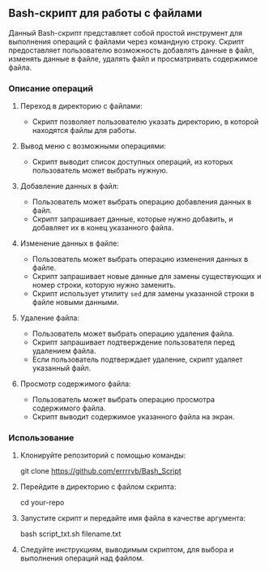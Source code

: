 ## Bash-скрипт для работы с файлами

Данный Bash-скрипт представляет собой простой инструмент для выполнения операций с файлами через командную строку. Скрипт предоставляет пользователю возможность добавлять данные в файл, изменять данные в файле, удалять файл и просматривать содержимое файла.

### Описание операций

1. Переход в директорию с файлами:
   - Скрипт позволяет пользователю указать директорию, в которой находятся файлы для работы.

2. Вывод меню с возможными операциями:
   - Скрипт выводит список доступных операций, из которых пользователь может выбрать нужную.

3. Добавление данных в файл:
   - Пользователь может выбрать операцию добавления данных в файл.
   - Скрипт запрашивает данные, которые нужно добавить, и добавляет их в конец указанного файла.

4. Изменение данных в файле:
   - Пользователь может выбрать операцию изменения данных в файле.
   - Скрипт запрашивает новые данные для замены существующих и номер строки, которую нужно заменить.
   - Скрипт использует утилиту `sed` для замены указанной строки в файле новыми данными.

5. Удаление файла:
   - Пользователь может выбрать операцию удаления файла.
   - Скрипт запрашивает подтверждение пользователя перед удалением файла.
   - Если пользователь подтверждает удаление, скрипт удаляет указанный файл.

6. Просмотр содержимого файла:
   - Пользователь может выбрать операцию просмотра содержимого файла.
   - Скрипт выводит содержимое указанного файла на экран.

### Использование

1. Клонируйте репозиторий с помощью команды:
  
   git clone https://github.com/errrrvb/Bash_Script
   

2. Перейдите в директорию с файлом скрипта:

   cd your-repo
   

3. Запустите скрипт и передайте имя файла в качестве аргумента:
   
   bash script_txt.sh filename.txt
   

4. Следуйте инструкциям, выводимым скриптом, для выбора и выполнения операций над файлом.
